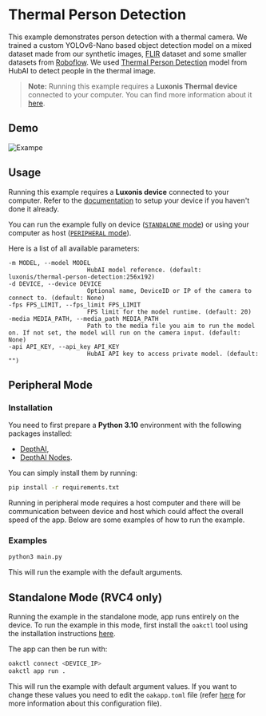 # Thermal Person Detection

This example demonstrates person detection with a thermal camera. We trained a custom YOLOv6-Nano based object detection model on a mixed dataset made from our synthetic images, [FLIR](https://www.flir.eu/oem/adas/adas-dataset-form/) dataset and some smaller datasets from [Roboflow](https://universe.roboflow.com/search?q=class%3Athermal+camera). We used [Thermal Person Detection](https://models.luxonis.com/luxonis/thermal-person-detection/b1d7a62f-7020-469c-8fa9-a6d1ff3499b2) model from HubAI to detect people in the thermal image.

> **Note:** Running this example requires a **Luxonis Thermal device** connected to your computer. You can find more information about it [here](https://docs.luxonis.com/hardware/products/OAK%20Thermal).

## Demo

![Exampe](media/thermal_person.gif)

## Usage

Running this example requires a **Luxonis device** connected to your computer. Refer to the [documentation](https://docs.luxonis.com/software-v3/) to setup your device if you haven't done it already.

You can run the example fully on device ([`STANDALONE` mode](#standalone-mode-rvc4-only)) or using your computer as host ([`PERIPHERAL` mode](#peripheral-mode)).

Here is a list of all available parameters:

```
-m MODEL, --model MODEL
                      HubAI model reference. (default: luxonis/thermal-person-detection:256x192)
-d DEVICE, --device DEVICE
                      Optional name, DeviceID or IP of the camera to connect to. (default: None)
-fps FPS_LIMIT, --fps_limit FPS_LIMIT
                      FPS limit for the model runtime. (default: 20)
-media MEDIA_PATH, --media_path MEDIA_PATH
                      Path to the media file you aim to run the model on. If not set, the model will run on the camera input. (default: None)
-api API_KEY, --api_key API_KEY
                      HubAI API key to access private model. (default: "")
```

## Peripheral Mode

### Installation

You need to first prepare a **Python 3.10** environment with the following packages installed:

- [DepthAI](https://pypi.org/project/depthai/),
- [DepthAI Nodes](https://pypi.org/project/depthai-nodes/).

You can simply install them by running:

```bash
pip install -r requirements.txt
```

Running in peripheral mode requires a host computer and there will be communication between device and host which could affect the overall speed of the app. Below are some examples of how to run the example.

### Examples

```bash
python3 main.py
```

This will run the example with the default arguments.

## Standalone Mode (RVC4 only)

Running the example in the standalone mode, app runs entirely on the device.
To run the example in this mode, first install the `oakctl` tool using the installation instructions [here](https://docs.luxonis.com/software-v3/oak-apps/oakctl).

The app can then be run with:

```bash
oakctl connect <DEVICE_IP>
oakctl app run .
```

This will run the example with default argument values. If you want to change these values you need to edit the `oakapp.toml` file (refer [here](https://docs.luxonis.com/software-v3/oak-apps/configuration/) for more information about this configuration file).

